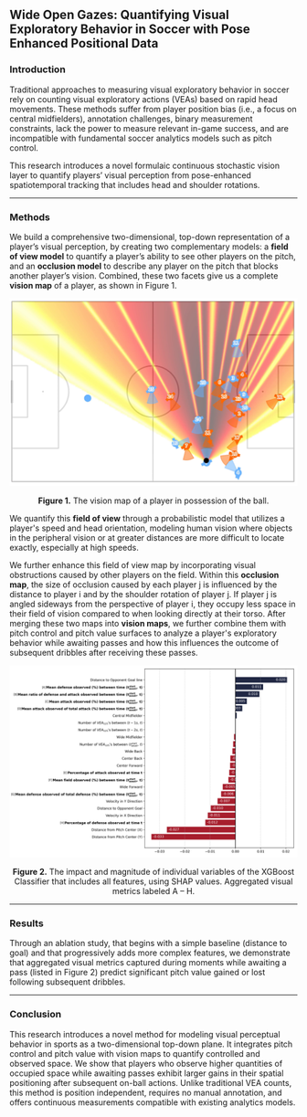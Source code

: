 ## Wide Open Gazes: Quantifying Visual Exploratory Behavior in Soccer with Pose Enhanced Positional Data

### Introduction
Traditional approaches to measuring visual exploratory behavior in soccer rely on counting visual exploratory actions (VEAs) based on rapid head movements. These methods suffer from player position bias (i.e., a focus on central midfielders), annotation challenges, binary measurement constraints, lack the power to measure relevant in-game success, and are incompatible with fundamental soccer analytics models such as pitch control.

This research introduces a novel formulaic continuous stochastic vision layer to quantify players’ visual perception from pose-enhanced spatiotemporal tracking that includes head and shoulder rotations.

---

### Methods
We build a comprehensive two-dimensional, top-down representation of a player’s visual perception, by creating two complementary models: a **field of view model** to quantify a player’s ability to see other players on the pitch, and an **occlusion model** to describe any player on the pitch that blocks another player’s vision. Combined, these two facets give us a complete **vision map** of a player, as shown in Figure 1.
 
<div align="center">
  <img src="assets/vision.png" alt="SHAP Value Image" width="600">
  <p><strong>Figure 1.</strong> The vision map of a player in possession of the ball.</p>
</div>

We quantify this **field of view** through a probabilistic model that utilizes a player's speed and head orientation, modeling human vision where objects in the peripheral vision or at greater distances are more difficult to locate exactly, especially at high speeds.

We further enhance this field of view map by incorporating visual obstructions caused by other players on the field. Within this **occlusion map**, the size of occlusion caused by each player j is influenced by the distance to player i and by the shoulder rotation of player j. If player j is angled sideways from the perspective of player i, they occupy less space in their field of vision compared to when looking directly at their torso.
After merging these two maps into **vision maps**, we further combine them with pitch control and pitch value surfaces to analyze a player's exploratory behavior while awaiting passes and how this influences the outcome of subsequent dribbles after receiving these passes.
 

<div align="center">
  <img src="assets/shap.png" alt="SHAP Value Image" width="600">
  <p><strong>Figure 2.</strong> The impact and magnitude of individual variables of the XGBoost Classifier that includes all features, using SHAP values. Aggregated visual metrics labeled A – H.</p>
</div>

---

### Results
Through an ablation study, that begins with a simple baseline (distance to goal) and that progressively adds more complex features, we demonstrate that aggregated visual metrics captured during moments while awaiting a pass (listed in Figure 2) predict significant pitch value gained or lost following subsequent dribbles.

---

### Conclusion
This research introduces a novel method for modeling visual perceptual behavior in sports as a two-dimensional top-down plane. It integrates pitch control and pitch value with vision maps to quantify controlled and observed space. We show that players who observe higher quantities of occupied space while awaiting passes exhibit larger gains in their spatial positioning after subsequent on-ball actions. Unlike traditional VEA counts, this method is position independent, requires no manual annotation, and offers continuous measurements compatible with existing analytics models.


